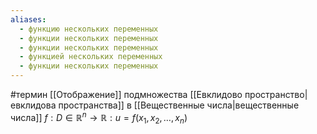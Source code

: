```yaml
---
aliases:
  - функцию нескольких переменных
  - функции нескольких переменных
  - функции нескольких переменных
  - функцией нескольких переменных
  - функции нескольких переменных
---
```

#термин 
[[Отображение]] подмножества [[Евклидово пространство|евклидова пространства]] в [[Вещественные числа|вещественные числа]] $f: D \in \mathbb{R}^n \to \mathbb{R}: u = f(x_1, x_2, \dots, x_n)$